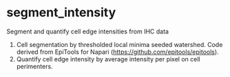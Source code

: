# segment_intensity
Segment and quantify cell edge intensities from IHC data

1. Cell segmentation by thresholded local minima seeded watershed. Code derived from EpiTools for Napari (https://github.com/epitools/epitools).
2. Quantify cell edge intensity by average intensity per pixel on cell perimenters.
